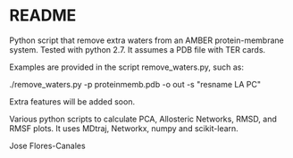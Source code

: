 # README #

Python script that remove extra waters from an AMBER protein-membrane system. Tested with python 2.7. It assumes a PDB file with TER cards.

Examples are provided in the script remove_waters.py, such as:

./remove_waters.py -p proteinmemb.pdb -o out -s "resname LA PC" 

Extra features will be added soon.

Various python scripts to calculate PCA, Allosteric Networks, RMSD, and RMSF plots. It uses MDtraj, Networkx, numpy and scikit-learn.

Jose Flores-Canales